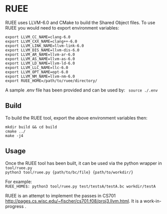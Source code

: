 # RUEE
RUEE uses LLVM-6.0 and CMake to build the Shared Object files. To use RUEE you would need to export environment variables:


```export LLVM_COMPILER=clang   
export LLVM_CC_NAME=clang-6.0 
export LLVM_CXX_NAME=clang++-6.0  
export LLVM_LINK_NAME=llvm-link-6.0  
export LLVM_DIS_NAME=llvm-dis-6.0  
export LLVM_AR_NAME=llvm-ar-6.0  
export LLVM_AS_NAME=llvm-as-6.0  
export LLVM_LD_NAME=llvm-ld-6.0  
export LLVM_LLC_NAME=llc-6.0  
export LLVM_OPT_NAME=opt-6.0  
export LLVM_NM_NAME=llvm-nm-6.0  
export RUEE_HOME=/path/to/ruee/directory/  
```

A sample .env file has been provided and can be used by:  ` source ./.env`

## Build
To build the RUEE tool, export the above environment variables then:
```
mkdir build && cd build
cmake ../
make -j4
```

## Usage
Once the RUEE tool has been built, it can be used  via the python wrapper in `tool/ruee.py`  
`python3 tool/ruee.py {path/to/bc/file} {path/to/workdir/}`  

For example:  
`RUEE_HOME$: python3 tool/ruee.py test/testsA/testA.bc workdir/testA`  


RUEE is an attempt to implement the passes in CS701 http://pages.cs.wisc.edu/~fischer/cs701.f08/proj3.llvm.html. It is a work-in-progress .
